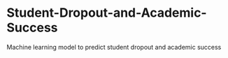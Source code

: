   # Student-Dropout-and-Academic-Success
Machine learning model to predict student dropout and academic success
